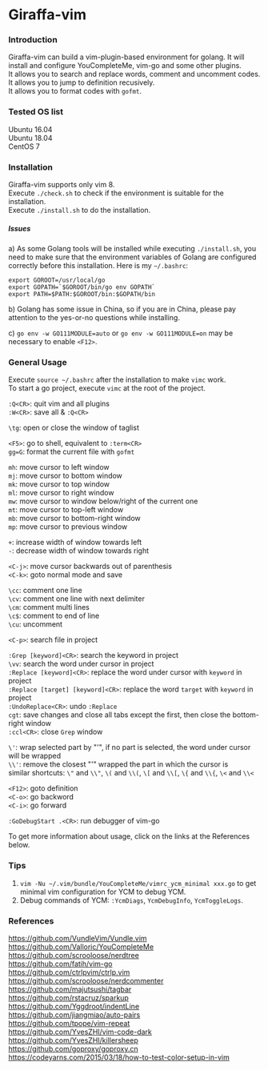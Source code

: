 Giraffa-vim
==========================


### Introduction ###
Giraffa-vim can build a vim-plugin-based environment for golang. It will install and configure YouCompleteMe, vim-go and some other plugins.<br>
It allows you to search and replace words, comment and uncomment codes.<br>
It allows you to jump to definition recusively.<br>
It allows you to format codes with `gofmt`.


### Tested OS list
Ubuntu 16.04<br>
Ubuntu 18.04<br>
CentOS 7


### Installation ###
Giraffa-vim supports only vim 8.<br>
Execute `./check.sh` to check if the environment is suitable for the installation.<br>
Execute `./install.sh` to do the installation.


##### Issues #####
a) As some Golang tools will be installed while executing `./install.sh`, you need to make sure that the environment variables of Golang are configured correctly before this installation. Here is my `~/.bashrc`:
```
export GOROOT=/usr/local/go
export GOPATH=`$GOROOT/bin/go env GOPATH`
export PATH=$PATH:$GOROOT/bin:$GOPATH/bin
```
b) Golang has some issue in China, so if you are in China, please pay attention to the yes-or-no questions while installing.

c) `go env -w GO111MODULE=auto` or `go env -w GO111MODULE=on` may be necessary to enable `<F12>`.

### General Usage ###
Execute `source ~/.bashrc` after the installation to make `vimc` work.<br>
To start a go project, execute `vimc` at the root of the project.<br>

`:Q<CR>`: quit vim and all plugins<br>
`:W<CR>`: save all & `:Q<CR>`<br>

`\tg`: open or close the window of taglist<br>

`<F5>`: go to shell, equivalent to `:term<CR>`<br>
`gg=G`: format the current file with `gofmt`<br>

`mh`: move cursor to left window<br>
`mj`: move cursor to bottom window<br>
`mk`: move cursor to top window<br>
`ml`: move cursor to right window<br>
`mw`: move cursor to window below/right of the current one<br>
`mt`: move cursor to top-left window<br>
`mb`: move cursor to bottom-right window<br>
`mp`: move cursor to previous window<br>

`+`: increase width of window towards left<br>
`-`: decrease width of window towards right<br>

`<C-j>`: <INSERT mode> move cursor backwards out of parenthesis<br>
`<C-k>`: <INSERT mode or NORMAL mode> goto normal mode and save<br>

`\cc`: comment one line<br>
`\cv`: comment one line with next delimiter<br>
`\cm`: comment multi lines<br>
`\c$`: comment to end of line<br>
`\cu`: uncomment<br>

`<C-p>`: search file in project<br>

`:Grep [keyword]<CR>`: search the keyword in project<br>
`\vv`: search the word under cursor in project<br>
`:Replace [keyword]<CR>`: replace the word under cursor with `keyword` in project<br>
`:Replace [target] [keyword]<CR>`: replace the word `target` with `keyword` in project<br>
`:UndoReplace<CR>`: undo `:Replace`<br>
`cgt`: save changes and close all tabs except the first, then close the bottom-right window<br>
`:ccl<CR>`: close `Grep` window<br>

`\'`: wrap selected part by "'", if no part is selected, the word under cursor will be wrapped<br>
`\\'`: remove the closest "'" wrapped the part in which the cursor is<br>
similar shortcuts: `\"` and `\\"`, `\(` and `\\(`, `\[` and `\\[`, `\{` and `\\{`, `\<` and `\\<`<br>

`<F12>`: goto definition<br>
`<C-o>`: go backword<br>
`<C-i>`: go forward<br>

`:GoDebugStart .<CR>`: run debugger of vim-go<br>

To get more information about usage, click on the links at the References below.


### Tips ###
1) `vim -Nu ~/.vim/bundle/YouCompleteMe/vimrc_ycm_minimal xxx.go` to get minimal vim configuration for YCM to debug YCM.<br>
2) Debug commands of YCM: `:YcmDiags`, `YcmDebugInfo`, `YcmToggleLogs`.


### References ###
https://github.com/VundleVim/Vundle.vim<br>
https://github.com/Valloric/YouCompleteMe<br>
https://github.com/scrooloose/nerdtree<br>
https://github.com/fatih/vim-go<br>
https://github.com/ctrlpvim/ctrlp.vim<br>
https://github.com/scrooloose/nerdcommenter<br>
https://github.com/majutsushi/tagbar<br>
https://github.com/rstacruz/sparkup<br>
https://github.com/Yggdroot/indentLine<br>
https://github.com/jiangmiao/auto-pairs<br>
https://github.com/tpope/vim-repeat<br>
https://github.com/YvesZHI/vim-code-dark<br>
https://github.com/YvesZHI/killersheep<br>
https://github.com/goproxy/goproxy.cn<br>
https://codeyarns.com/2015/03/18/how-to-test-color-setup-in-vim
